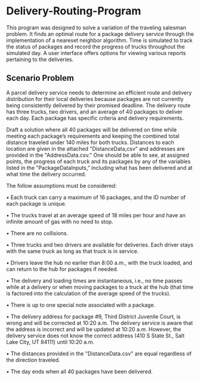 # Delivery-Routing-Program
This program was designed to solve a variation of the traveling salesman problem. It finds an optimal route for a package delivery service through the implementation of a neareset neighbor algorithm. Time is simulated to track the status of packages and record the progress of trucks throughout the simulated day. A user interface offers options for viewing various reports pertaining to the deliveries. 

## Scenario Problem
A parcel delivery service needs to determine an efficient route and delivery distribution for their local deliveries because packages are not currently being consistently delivered by their promised deadline. The delivery route has three trucks, two drivers, and an average of 40 packages to deliver each day. Each package has specific criteria and delivery requirements.

Draft a solution where all 40 packages will be delivered on time while meeting each package’s requirements and keeping the combined total distance traveled under 140 miles for both trucks. Distances to each location are given in the attached "DistanceData,csv” and addresses are provided in the "AddressData.csv." One should be able to see, at assigned points, the progress of each truck and its packages by any of the variables listed in the "PackageDataInputs,” including what has been delivered and at what time the delivery occurred.

The follow assumptions must be considered:

•   Each truck can carry a maximum of 16 packages, and the ID number of each package is unique.

•   The trucks travel at an average speed of 18 miles per hour and have an infinite amount of gas with no need to stop.

•   There are no collisions.

•   Three trucks and two drivers are available for deliveries. Each driver stays with the same truck as long as that truck is in service.

•   Drivers leave the hub no earlier than 8:00 a.m., with the truck loaded, and can return to the hub for packages if needed. 

•   The delivery and loading times are instantaneous, i.e., no time passes while at a delivery or when moving packages to a truck at the hub (that time is factored into the calculation of the average speed of the trucks).

•   There is up to one special note associated with a package.

•   The delivery address for package #9, Third District Juvenile Court, is wrong and will be corrected at 10:20 a.m. The delivery service is aware that the address is incorrect and will be updated at 10:20 a.m. However, the delivery service does not know the correct address (410 S State St., Salt Lake City, UT 84111) until 10:20 a.m.

•   The distances provided in the "DistanceData.csv" are equal regardless of the direction traveled.

•   The day ends when all 40 packages have been delivered.

